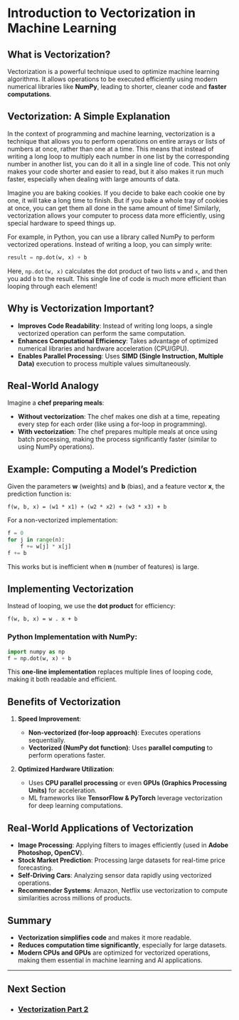 # Introduction to Vectorization in Machine Learning

## What is Vectorization?

Vectorization is a powerful technique used to optimize machine learning algorithms. It allows operations to be executed efficiently using modern numerical libraries like **NumPy**, leading to shorter, cleaner code and **faster computations**.

## Vectorization: A Simple Explanation

In the context of programming and machine learning, vectorization is a technique that allows you to perform operations on entire arrays or lists of numbers at once, rather than one at a time. This means that instead of writing a long loop to multiply each number in one list by the corresponding number in another list, you can do it all in a single line of code. This not only makes your code shorter and easier to read, but it also makes it run much faster, especially when dealing with large amounts of data.

Imagine you are baking cookies. If you decide to bake each cookie one by one, it will take a long time to finish. But if you bake a whole tray of cookies at once, you can get them all done in the same amount of time! Similarly, vectorization allows your computer to process data more efficiently, using special hardware to speed things up.

For example, in Python, you can use a library called NumPy to perform vectorized operations. Instead of writing a loop, you can simply write:

```python
result = np.dot(w, x) + b
```

Here, `np.dot(w, x)` calculates the dot product of two lists `w` and `x`, and then you add `b` to the result. This single line of code is much more efficient than looping through each element!

## Why is Vectorization Important?

- **Improves Code Readability**: Instead of writing long loops, a single vectorized operation can perform the same computation.
- **Enhances Computational Efficiency**: Takes advantage of optimized numerical libraries and hardware acceleration (CPU/GPU).
- **Enables Parallel Processing**: Uses **SIMD (Single Instruction, Multiple Data)** execution to process multiple values simultaneously.

## Real-World Analogy

Imagine a **chef preparing meals**:

- **Without vectorization**: The chef makes one dish at a time, repeating every step for each order (like using a for-loop in programming).
- **With vectorization**: The chef prepares multiple meals at once using batch processing, making the process significantly faster (similar to using NumPy operations).

## Example: Computing a Model’s Prediction

Given the parameters **w** (weights) and **b** (bias), and a feature vector **x**, the prediction function is:

```
f(w, b, x) = (w1 * x1) + (w2 * x2) + (w3 * x3) + b
```

For a non-vectorized implementation:

```python
f = 0
for j in range(n):
    f += w[j] * x[j]
f += b
```

This works but is inefficient when **n** (number of features) is large.

## Implementing Vectorization

Instead of looping, we use the **dot product** for efficiency:

```
f(w, b, x) = w . x + b
```

### Python Implementation with NumPy:

```python
import numpy as np
f = np.dot(w, x) + b
```

This **one-line implementation** replaces multiple lines of looping code, making it both readable and efficient.

## Benefits of Vectorization

1. **Speed Improvement**:

   - **Non-vectorized (for-loop approach)**: Executes operations sequentially.
   - **Vectorized (NumPy dot function)**: Uses **parallel computing** to perform operations faster.

2. **Optimized Hardware Utilization**:

   - Uses **CPU parallel processing** or even **GPUs (Graphics Processing Units)** for acceleration.
   - ML frameworks like **TensorFlow & PyTorch** leverage vectorization for deep learning computations.

## Real-World Applications of Vectorization

- **Image Processing**: Applying filters to images efficiently (used in **Adobe Photoshop, OpenCV**).
- **Stock Market Prediction**: Processing large datasets for real-time price forecasting.
- **Self-Driving Cars**: Analyzing sensor data rapidly using vectorized operations.
- **Recommender Systems**: Amazon, Netflix use vectorization to compute similarities across millions of products.

## Summary

- **Vectorization simplifies code** and makes it more readable.
- **Reduces computation time significantly**, especially for large datasets.
- **Modern CPUs and GPUs** are optimized for vectorized operations, making them essential in machine learning and AI applications.

---

## Next Section
- ### [Vectorization Part 2](Vectorization_Part_2.md)

